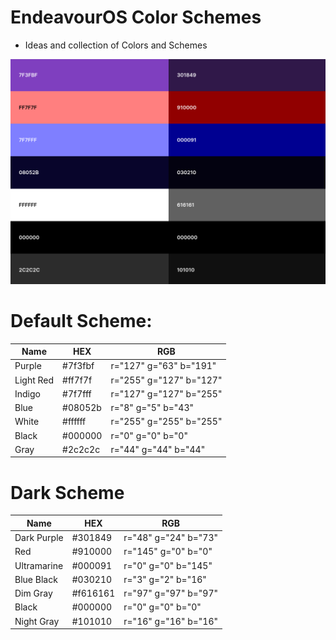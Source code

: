 # EndeavourOS Color Schemes

* Ideas and collection of Colors and Schemes 

![scheme](https://raw.githubusercontent.com/killajoe/EndeavourOS-Branding/refs/heads/main/color-schemes/color-scheme-hex-preview.png)

# Default Scheme:
| Name    | HEX | RGB |
| -------- | ------- | ------- |
| Purple | #7f3fbf | r="127" g="63" b="191" | 
| Light Red | #ff7f7f |  r="255" g="127" b="127" | 
| Indigo | #7f7fff |  r="127" g="127" b="255" | 
| Blue | #08052b | r="8" g="5" b="43" | 
| White | #ffffff | r="255" g="255" b="255" | 
| Black | #000000 | r="0" g="0" b="0"  | 
| Gray | #2c2c2c | r="44" g="44" b="44" | 

# Dark Scheme
| Name    | HEX | RGB |
| -------- | ------- | ------- |
| Dark Purple | #301849  | r="48" g="24" b="73"  | 
| Red | #910000 |  r="145" g="0" b="0" | 
| Ultramarine | #000091 |  r="0" g="0" b="145" | 
| Blue Black| #030210 | r="3" g="2" b="16" | 
| Dim Gray | #f616161 | r="97" g="97" b="97" | 
| Black | #000000 | r="0" g="0" b="0"  | 
| Night Gray | #101010 | r="16" g="16" b="16" | 


